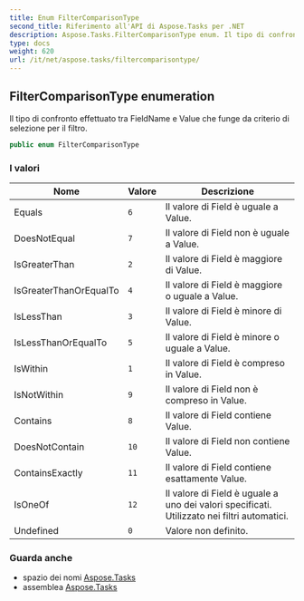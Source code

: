 ```yaml
---
title: Enum FilterComparisonType
second_title: Riferimento all'API di Aspose.Tasks per .NET
description: Aspose.Tasks.FilterComparisonType enum. Il tipo di confronto effettuato tra FieldName e Value che funge da criterio di selezione per il filtro.
type: docs
weight: 620
url: /it/net/aspose.tasks/filtercomparisontype/
---
```

## FilterComparisonType enumeration

Il tipo di confronto effettuato tra FieldName e Value che funge da criterio di selezione per il filtro.

```csharp
public enum FilterComparisonType
```

### I valori

| Nome | Valore | Descrizione |
| --- | --- | --- |
| Equals | `6` | Il valore di Field è uguale a Value. |
| DoesNotEqual | `7` | Il valore di Field non è uguale a Value. |
| IsGreaterThan | `2` | Il valore di Field è maggiore di Value. |
| IsGreaterThanOrEqualTo | `4` | Il valore di Field è maggiore o uguale a Value. |
| IsLessThan | `3` | Il valore di Field è minore di Value. |
| IsLessThanOrEqualTo | `5` | Il valore di Field è minore o uguale a Value. |
| IsWithin | `1` | Il valore di Field è compreso in Value. |
| IsNotWithin | `9` | Il valore di Field non è compreso in Value. |
| Contains | `8` | Il valore di Field contiene Value. |
| DoesNotContain | `10` | Il valore di Field non contiene Value. |
| ContainsExactly | `11` | Il valore di Field contiene esattamente Value. |
| IsOneOf | `12` | Il valore di Field è uguale a uno dei valori specificati. Utilizzato nei filtri automatici. |
| Undefined | `0` | Valore non definito. |

### Guarda anche

* spazio dei nomi [Aspose.Tasks](../../aspose.tasks/)
* assemblea [Aspose.Tasks](../../)


